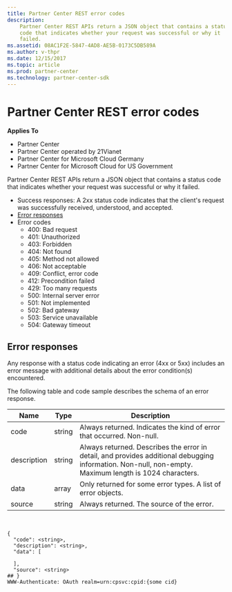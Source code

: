 ```yaml
---
title: Partner Center REST error codes
description: 
    Partner Center REST APIs return a JSON object that contains a status
    code that indicates whether your request was successful or why it
    failed.
ms.assetid: 08AC1F2E-5847-4AD8-AE5B-0173C5DB589A
ms.author: v-thpr
ms.date: 12/15/2017
ms.topic: article
ms.prod: partner-center
ms.technology: partner-center-sdk
---
```


# Partner Center REST error codes


<span class="sidebar_heading" style="font-weight: bold;">Applies
To</span>

-   Partner Center
-   Partner Center operated by 21Vianet
-   Partner Center for Microsoft Cloud Germany
-   Partner Center for Microsoft Cloud for US Government

Partner Center REST APIs return a JSON object that contains a status
code that indicates whether your request was successful or why it
failed.

-   Success responses: A 2xx status code indicates that the client's
    request was successfully received, understood, and accepted.
-   [Error responses](#pc_error_payload)
-   Error codes
    -   400: Bad request
    -   401: Unauthorized
    -   403: Forbidden
    -   404: Not found
    -   405: Method not allowed
    -   406: Not acceptable
    -   409: Conflict, error code
    -   412: Precondition failed
    -   429: Too many requests
    -   500: Internal server error
    -   501: Not implemented
    -   502: Bad gateway
    -   503: Service unavailable
    -   504: Gateway timeout

## <span id="pc_error_payload"></span><span id="PC_ERROR_PAYLOAD"></span>Error responses


Any response with a status code indicating an error (4xx or 5xx)
includes an error message with additional details about the error
condition(s) encountered.

The following table and code sample describes the schema of an error
response.

| Name        | Type   | Description                                                                                                                                            |
|-------------|--------|--------------------------------------------------------------------------------------------------------------------------------------------------------|
| code        | string | Always returned. Indicates the kind of error that occurred. Non-null.                                                                                  |
| description | string | Always returned. Describes the error in detail, and provides additional debugging information. Non-null, non-empty. Maximum length is 1024 characters. |
| data        | array  | Only returned for some error types. A list of error objects.                                                                                           |
| source      | string | Always returned. The source of the error.                                                                                                              |

 

```
{
  "code": <string>,
  "description": <string>,
  "data": [

  ],
  "source": <string>
## }
WWW-Authenticate: OAuth realm=urn:cpsvc:cpid:{some cid}


